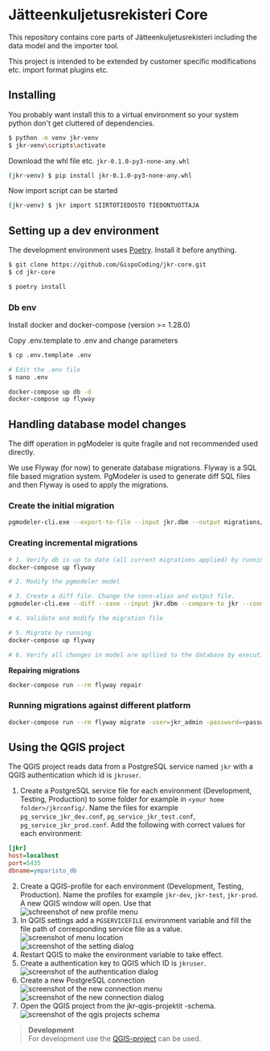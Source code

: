# Jätteenkuljetusrekisteri Core

This repository contains core parts of Jätteenkuljetusrekisteri including the data model and the importer tool.

This project is intended to be extended by customer specific modifications etc. import format plugins etc.


## Installing

You probably want install this to a virtual environment so your system python don't get cluttered of dependencies.
```bash
$ python -m venv jkr-venv
$ jkr-venv\scripts\activate
```

Download the whl file etc. `jkr-0.1.0-py3-none-any.whl`
```bash
(jkr-venv) $ pip install jkr-0.1.0-py3-none-any.whl
```

Now import script can be started
```bash
(jkr-venv) $ jkr import SIIRTOTIEDOSTO TIEDONTUOTTAJA
```

## Setting up a dev environment

The development environment uses [Poetry](https://python-poetry.org/). Install it before anything.

```bash
$ git clone https://github.com/GispoCoding/jkr-core.git
$ cd jkr-core

$ poetry install
```

### Db env

Install docker and docker-compose (version >= 1.28.0)

Copy .env.template to .env and change parameters
```bash
$ cp .env.template .env

# Edit the .env file
$ nano .env
```

```bash
docker-compose up db -d
docker-compose up flyway
```

## Handling database model changes
The diff operation in pgModeler is quite fragile and not recommended used directly.

We use Flyway (for now) to generate database migrations. Flyway is a SQL file based migration system.
PgModeler is used to generate diff SQL files and then Flyway is used to apply the migrations.

### Create the initial migration
```bash
pgmodeler-cli.exe --export-to-file --input jkr.dbm --output migrations/V1__initial.sql --pgsql-ver 12.0
```

### Creating incremental migrations
```bash
# 1. Verify db is up to date (all current migrations applied) by running 
docker-compose up flyway

# 2. Modify the pgmodeler model

# 3. Create a diff file. Change the conn-alias and output file.
pgmodeler-cli.exe --diff --save --input jkr.dbm --compare-to jkr --conn-alias local-db --output migrations/V2__add_sailio_table.sql --pgsql-ver 12.0

# 4. Validate and modify the migration file

# 5. Migrate by running 
docker-compose up flyway

# 6. Verify all changes in model are apllied to the database by executing step 3 again and checking that no diff is generated.
```

**Repairing migrations**
```bash
docker-compose run --rm flyway repair
```

### Running migrations against different platform
```bash
docker-compose run --rm flyway migrate -user=jkr_admin -password=<password> -url=jdbc:postgresql://trepx-paikka1.tre.t.verkko:5432/ymparisto_test_db
```

## Using the QGIS project

The QGIS project reads data from a PostgreSQL service named `jkr` with a QGIS authentication which id is `jkruser`.

1. Create a PostgreSQL service file for each environment (Development, Testing, Production) to some folder for example in `<your home folder>/jkrconfig/`. Name the files for example `pg_service_jkr_dev.conf`, `pg_service_jkr_test.conf`, `pg_service_jkr_prod.conf`. Add the following with correct values for each environment:
```ini
[jkr]
host=localhost
port=5435
dbname=ymparisto_db
```
2. Create a QGIS-profile for each environment (Development, Testing, Production). Name the profiles for example `jkr-dev`, `jkr-test`, `jkr-prod`. A new QGIS window will open. Use that   
![schreenshot of new profile menu](docs/img/qgis-new-profile.png)
3. In QGIS settings add a `PGSERVICEFILE` environment variable and fill the file path of corresponding service file as a value.  
![screenshot of menu location](docs/img/qgis-settings.png)  
![screenshot of the setting dialog](docs/img/qgis-pgservicefile-environment-variable.png)
4. Restart QGIS to make the environment variable to take effect.
5. Create a authentication key to QGIS which ID is `jkruser`.  
![screenshot of the authentication dialog](docs/img/qgis-authentication.png)
6. Create a new PostgreSQL connection  
![screenshot of the new connection menu](docs/img/qgis-new-connection.png)  
![screenshot of the new connection dialog](docs/img/qgis-create-connection.png)
7. Open the QGIS project from the jkr-qgis-projektit -schema.  
![screenshot of the qgis projects schema](docs/img/qgis-open-project.png)


> **Development**  
> For development use the [QGIS-project](qgis/jkr.qgs) can be used.
